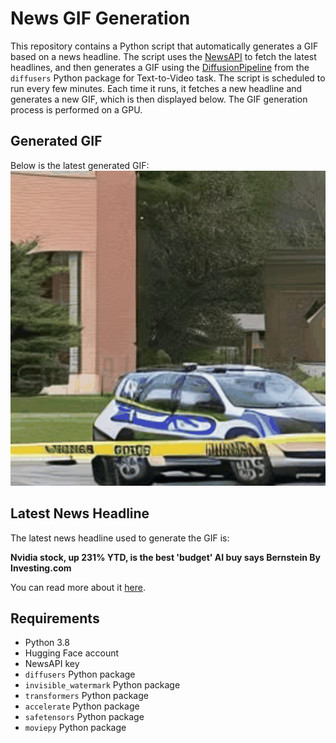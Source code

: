 # News GIF Generation
This repository contains a Python script that automatically generates a GIF based on a news headline. The script uses the [NewsAPI](https://newsapi.org/) to fetch the latest headlines, and then generates a GIF using the [DiffusionPipeline](https://github.com/huggingface/diffusers) from the `diffusers` Python package for Text-to-Video task.
The script is scheduled to run every few minutes. Each time it runs, it fetches a new headline and generates a new GIF, which is then displayed below. The GIF generation process is performed on a GPU.

## Generated GIF
Below is the latest generated GIF:
![Generated GIF](output.gif?raw=true&v=1702750167)

## Latest News Headline
The latest news headline used to generate the GIF is:

**Nvidia stock, up 231% YTD, is the best 'budget' AI buy says Bernstein By Investing.com**

You can read more about it [here](https://www.investing.com/news/stock-market-news/nvidia-stock-up-231-ytd-is-the-best-budget-ai-buy-says-bernstein-3257571).

## Requirements
- Python 3.8
- Hugging Face account
- NewsAPI key
- `diffusers` Python package
- `invisible_watermark` Python package
- `transformers` Python package
- `accelerate` Python package
- `safetensors` Python package
- `moviepy` Python package

